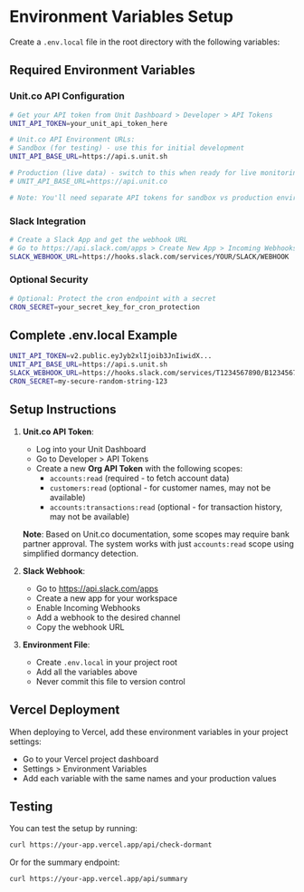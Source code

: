 # Environment Variables Setup

Create a `.env.local` file in the root directory with the following variables:

## Required Environment Variables

### Unit.co API Configuration
```bash
# Get your API token from Unit Dashboard > Developer > API Tokens
UNIT_API_TOKEN=your_unit_api_token_here

# Unit.co API Environment URLs:
# Sandbox (for testing) - use this for initial development
UNIT_API_BASE_URL=https://api.s.unit.sh

# Production (live data) - switch to this when ready for live monitoring  
# UNIT_API_BASE_URL=https://api.unit.co

# Note: You'll need separate API tokens for sandbox vs production environments
```

### Slack Integration
```bash
# Create a Slack App and get the webhook URL
# Go to https://api.slack.com/apps > Create New App > Incoming Webhooks
SLACK_WEBHOOK_URL=https://hooks.slack.com/services/YOUR/SLACK/WEBHOOK
```

### Optional Security
```bash
# Optional: Protect the cron endpoint with a secret
CRON_SECRET=your_secret_key_for_cron_protection
```

## Complete .env.local Example
```bash
UNIT_API_TOKEN=v2.public.eyJyb2xlIjoib3JnIiwidX...
UNIT_API_BASE_URL=https://api.s.unit.sh
SLACK_WEBHOOK_URL=https://hooks.slack.com/services/T1234567890/B1234567890/XXXXXXXXXXXXXXXXXXXXXXXX
CRON_SECRET=my-secure-random-string-123
```

## Setup Instructions

1. **Unit.co API Token**:
   - Log into your Unit Dashboard
   - Go to Developer > API Tokens
   - Create a new **Org API Token** with the following scopes:
     - `accounts:read` (required - to fetch account data)
     - `customers:read` (optional - for customer names, may not be available)
     - `accounts:transactions:read` (optional - for transaction history, may not be available)
   
   **Note**: Based on Unit.co documentation, some scopes may require bank partner approval.
   The system works with just `accounts:read` scope using simplified dormancy detection.

2. **Slack Webhook**:
   - Go to https://api.slack.com/apps
   - Create a new app for your workspace
   - Enable Incoming Webhooks
   - Add a webhook to the desired channel
   - Copy the webhook URL

3. **Environment File**:
   - Create `.env.local` in your project root
   - Add all the variables above
   - Never commit this file to version control

## Vercel Deployment

When deploying to Vercel, add these environment variables in your project settings:
- Go to your Vercel project dashboard
- Settings > Environment Variables
- Add each variable with the same names and your production values

## Testing

You can test the setup by running:
```bash
curl https://your-app.vercel.app/api/check-dormant
```

Or for the summary endpoint:
```bash
curl https://your-app.vercel.app/api/summary
```
